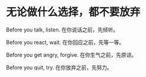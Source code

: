 # 无论做什么选择，都不要放弃

Before you talk, listen.
在你说话之前，先倾听。

Before you react, wait.
在你回应之前，先等一等。

Before you get angry, forgive.
在你生气之前，先原谅。

Before you quit, try.
在你放弃之前，先努力。
